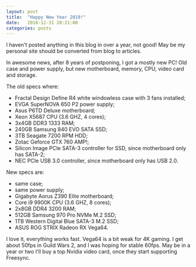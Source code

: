 ```yaml
---
layout: post
title:  "Happy New Year 2019!"
date:   2018-12-31 20:21:00
categories: posts
---
```


I haven't posted anything in this blog in over a year, not good!
May be my personal site should be converted from blog to articles.

In awesome news, after 8 years of postponing, I got a mostly new PC!
Old case and power supply, but new motherboard, memory, CPU, video card and storage.

The old specs where:

- Fractal Design Define R4 white windowless case with 3 fans installed;
- EVGA SuperNOVA 650 P2 power supply;
- Asus P6TD Deluxe motherboard;
- Xeon X5687 CPU (3.6 GHZ, 4 cores);
- 3x4GB DDR3 1333 RAM;
- 240GB Samsung 840 EVO SATA SSD;
- 3TB Seagate 7200 RPM HDD;
- Zotac Geforce GTX 760 AMP!;
- Silicon Image PCIe SATA-3 controller for SSD, since motherboard only has SATA-2;
- NEC PCIe USB 3.0 controller, since motherboard only has USB 2.0.

New specs are:

- same case;
- same power supply;
- Gigabyte Aorus Z390 Elite motherboard;
- Core i9 9900K CPU (3.6 GHZ, 8 cores);
- 2x8GB DDR4 3200 RAM;
- 512GB Samsung 970 Pro NVMe M.2 SSD;
- 1TB Western Digital Blue SATA-3 M.2 SSD;
- ASUS ROG STRIX Radeon RX Vega64.

I love it, everything works fast. Vega64 is a bit weak for 4K gaming.
I get about 50fps in Guild Wars 2, and I was hoping for stable 60fps.
May be in a year or two I'll buy a top Nvidia video card, once they start supporting Freesync.
